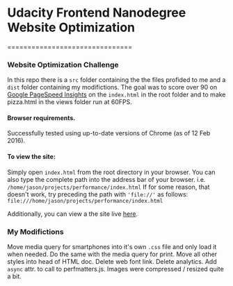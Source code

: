 # Udacity Frontend Nanodegree Website Optimization
===============================


### Website Optimization Challenge

In this repo there is a `src` folder containing the the files profided to me and a `dist` folder containing my modifictions.  The goal was to score over 90 on [Google PageSpeed Insights](https://developers.google.com/speed/pagespeed/insights/?url=mojason.com%2Fperformance&tab=mobile) on the `index.html` in the root folder and to make pizza.html in the views folder run at 60FPS.

#### Browser requirements.

Successfully tested using up-to-date versions of Chrome (as of 12 Feb 2016).

#### To view the site:

Simply open `index.html` from the root directory in your browser.
You can also type the complete path into the address bar of your browser.  i.e. `/home/jason/projects/performance/index.html`  If for some reason, that doesn't work, try preceding the path with `'file://'` as follows: `file:///home/jason/projects/performance/index.html`

Additionally, you can view a the site live [here](http://www.mojason.com/performance/index.html).


### My Modifictions

Move media query for smartphones into it's own `.css` file and only load it when needed.  Do the same with the media query for print.  Move all other styles into head of HTML doc.
Delete web font link.
Delete analytics.
Add `async` attr. to call to perfmatters.js.
Images were compressed / resized quite a bit.
